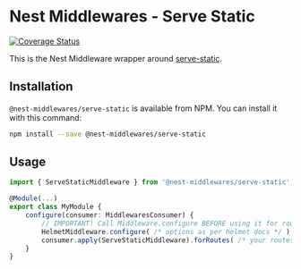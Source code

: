 # Nest Middlewares - Serve Static

[![Coverage Status](https://coveralls.io/repos/github/wbhob/nest-middlewares/badge.svg?branch=master)](https://coveralls.io/github/wbhob/nest-middlewares?branch=master)

This is the Nest Middleware wrapper around [serve-static](http://www.npmjs.com/package/serve-static).

## Installation

`@nest-middlewares/serve-static` is available from NPM. You can install it with this command:

```sh
npm install --save @nest-middlewares/serve-static
```

## Usage

```ts
import { ServeStaticMiddleware } from '@nest-middlewares/serve-static';

@Module(...)
export class MyModule {
    configure(consumer: MiddlewaresConsumer) {
        // IMPORTANT! Call Middleware.configure BEFORE using it for routes
        HelmetMiddleware.configure( /* options as per helmet docs */ )
        consumer.apply(ServeStaticMiddleware).forRoutes( /* your routes */ );
    }
}
```
